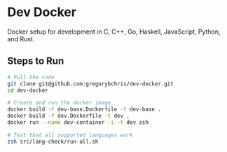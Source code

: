 # Dev Docker

Docker setup for development in C, C++, Go, Haskell, JavaScript, Python, and Rust.

## Steps to Run

```bash
# Pull the code
git clone git@github.com:gregorybchris/dev-docker.git
cd dev-docker

# Create and run the docker image
docker build -f dev-base.Dockerfile -t dev-base .
docker build -f dev.Dockerfile -t dev .
docker run --name dev-container -i -t dev zsh

# Test that all supported languages work
zsh src/lang-check/run-all.sh
```